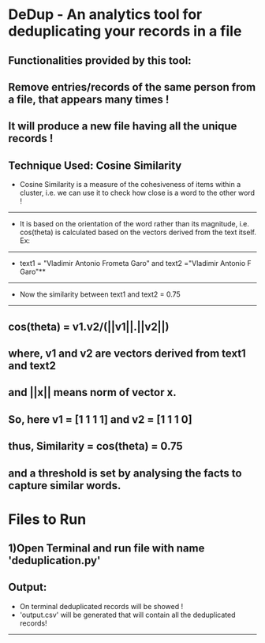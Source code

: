 DeDup - An analytics tool for deduplicating your records in a file
=====================================================
Functionalities provided by this tool:
-----------------------------------------------------
**Remove entries/records of the same person from a file, that appears many times !**
-----------------------------------------------------
**It will produce a new file having all the unique records !**
-----------------------------------------------------
**Technique Used: Cosine Similarity**
-----------------------------------------------------
- Cosine Similarity is a measure of the cohesiveness of items within a cluster, i.e. we can use it to check how close is a word to the other word !
----
- It is based on the orientation of the word rather than its magnitude, i.e. cos(theta) is calculated based on the vectors derived from the text itself. Ex:
----
- text1 = "Vladimir Antonio Frometa Garo" and text2 ="Vladimir Antonio F Garo"**
----
- Now the similarity between text1 and text2 = 0.75
----
cos(theta) = v1.v2/(||v1||.||v2||)
----
where, v1 and v2 are vectors derived from text1 and text2
----
and ||x|| means norm of vector x.
----
So, here v1 = [1 1 1 1] and v2 = [1 1 1 0]
----
thus, Similarity = cos(theta) = 0.75
----
and a threshold is set by analysing the facts to capture similar words.
-----------------------------------------------------
**Files to Run**
================
1)Open Terminal and run file with name 'deduplication.py'
------------
**Output:**
-----------
- On terminal deduplicated records will be showed !
- 'output.csv' will be generated that will contain all the deduplicated records!
-----------
